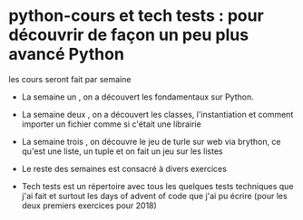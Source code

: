 # python-cours et tech tests : pour découvrir de façon un peu plus avancé Python

les cours seront fait par semaine 

- La semaine un , on a découvert les fondamentaux sur Python.

- La semaine deux , on a découvert les classes, l'instantiation et comment importer un fichier comme si c'était une librairie

- La semaine trois , on découvre le jeu de turle sur web via brython, ce qu'est une liste, un tuple et on fait un jeu sur les listes 

- Le reste des semaines est consacré à divers exercices

- Tech tests est un répertoire avec tous les quelques tests techniques que j'ai fait et surtout les days of advent of code que j'ai pu écrire (pour les deux premiers exercices pour 2018) 
